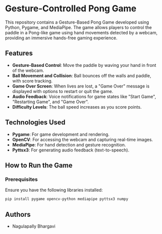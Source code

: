 # Gesture-Controlled Pong Game

This repository contains a Gesture-Based Pong Game developed using Python, Pygame, and MediaPipe. The game allows players to control the paddle in a Pong-like game using hand movements detected by a webcam, providing an immersive hands-free gaming experience.

## Features

- **Gesture-Based Control**: Move the paddle by waving your hand in front of the webcam.
- **Ball Movement and Collision**: Ball bounces off the walls and paddle, with score tracking.
- **Game Over Screen**: When lives are lost, a "Game Over" message is displayed with options to restart or quit the game.
- **Audio Feedback**: Voice notifications for game states like "Start Game", "Restarting Game", and "Game Over".
- **Difficulty Levels**: The ball speed increases as you score points.

## Technologies Used

- **Pygame**: For game development and rendering.
- **OpenCV**: For accessing the webcam and capturing real-time images.
- **MediaPipe**: For hand detection and gesture recognition.
- **Pyttsx3**: For generating audio feedback (text-to-speech).

## How to Run the Game

### Prerequisites

Ensure you have the following libraries installed:

```bash
pip install pygame opencv-python mediapipe pyttsx3 numpy
```
## Authors
- Nagulapally Bhargavi
